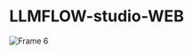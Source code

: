 # LLMFLOW-studio-WEB
![Frame 6](https://github.com/user-attachments/assets/e28b43ef-6383-4dad-94a2-7f77d4cd9210)
